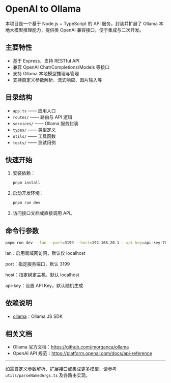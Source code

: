 # OpenAI to Ollama

本项目是一个基于 Node.js + TypeScript 的 API 服务，封装并扩展了 Ollama 本地大模型推理能力，提供类 OpenAI 兼容接口，便于集成与二次开发。

## 主要特性

- 基于 Express，支持 RESTful API
- 兼容 OpenAI Chat/Completions/Models 等接口
- 支持 Ollama 本地模型推理与管理
- 支持自定义参数解析、流式响应、图片输入等

## 目录结构

- `app.ts`              —— 应用入口
- `routes/`             —— 路由与 API 逻辑
- `services/`           —— Ollama 服务封装
- `types/`              —— 类型定义
- `utils/`              —— 工具函数
- `tests/`              —— 测试用例

## 快速开始

1. 安装依赖：

   ```sh
   pnpm install
   ```

2. 启动开发环境：

   ```sh
   pnpm run dev
   ```

3. 访问接口文档或直接调用 API。

## 命令行参数

```sh
pnpm run dev --lan --port=3199 --host=192.168.20.1 --api-key=api-key-7890
```

lan：启用局域网访问，默认仅 localhost

port：指定服务端口，默认 3199

host：指定绑定主机，默认 localhost

api-key：设置 API Key，默认随机生成

## 依赖说明

- [ollama](https://www.npmjs.com/package/ollama)：Ollama JS SDK

## 相关文档

- Ollama 官方文档：<https://github.com/jmorganca/ollama>
- OpenAI API 规范：<https://platform.openai.com/docs/api-reference>

---
如需自定义参数解析、扩展接口或集成更多模型，请参考 `utils/parseNamedArgs.ts` 及各路由实现。
